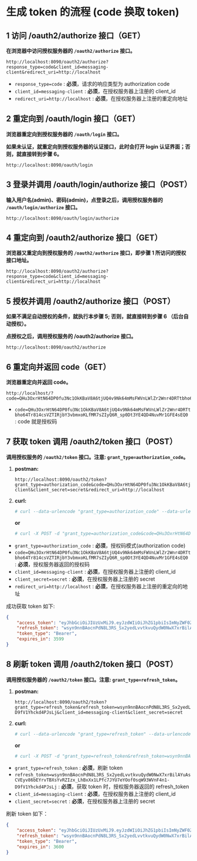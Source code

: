 # 生成 token 的流程 (code 换取 token)

## 1 访问 /oauth2/authorize 接口（GET）

**在浏览器中访问授权服务器的 ```/oauth2/authorize``` 接口。**

```
http://localhost:8090/oauth2/authorize?response_type=code&client_id=messaging-client&redirect_uri=http://localhost
```

- ```response_type=code``` : **必须**，请求的响应类型为 authorization code
- ```client_id=messaging-client``` : **必须**，在授权服务器上注册的 client_id
- ```redirect_uri=http://localhost``` : **必须**，在授权服务器上注册的重定向地址

## 2 重定向到 /oauth/login 接口（GET）

**浏览器重定向到授权服务器的 ```/oauth/login``` 接口。**

**如果未认证，就重定向到授权服务器的认证接口，此时会打开 login 认证界面；否则，就直接转到步骤 6。**

```
http://localhost:8090/oauth/login
```

## 3 登录并调用 /oauth/login/authorize 接口（POST）

**输入用户名(admin)、密码(admin)，点登录之后，调用授权服务器的 ```/oauth/login/authorize``` 接口。**

```
http://localhost:8090/oauth/login/authorize
```

## 4 重定向到 /oauth2/authorize 接口（GET）

**浏览器又重定向到授权服务的 ```/oauth2/authorize``` 接口，即步骤 1 所访问的授权接口地址。**

```
http://localhost:8090/oauth2/authorize?response_type=code&client_id=messaging-client&redirect_uri=http://localhost
```

## 5 授权并调用 /oauth2/authorize 接口（POST）

**如果不满足自动授权的条件，就执行本步骤 5; 否则，就直接转到步骤  6 （后台自动授权）。**

**点授权之后，调用授权服务的 /oauth2/authorize 接口。**

```
http://localhost:8090/oauth2/authorize
```

## 6 重定向并返回 code（GET）

**浏览器重定向并返回 code。**

```
http://localhost/?code=QHu3OxrHtN64DP0fu3Nc1OkKBaV8A6tjUQ4v9Nk64mMsFWVnLWlZr2Wnr4DRTtbho64Tr814csVZTIRjbY3vbmxoKLfMR7sZIyQ6R_sp0Dt3YE4QD4NuvMr1GFE4sEQ0
```

- ```code=QHu3OxrHtN64DP0fu3Nc1OkKBaV8A6tjUQ4v9Nk64mMsFWVnLWlZr2Wnr4DRTtbho64Tr814csVZTIRjbY3vbmxoKLfMR7sZIyQ6R_sp0Dt3YE4QD4NuvMr1GFE4sEQ0``` : code 就是授权码

## 7 获取 token 调用 /oauth2/token 接口（POST）

**调用授权服务的 ```/oauth2/token``` 接口。注意: ```grant_type=authorization_code```。**

1. **postman:**
   ```
   http://localhost:8090/oauth2/token?grant_type=authorization_code&code=QHu3OxrHtN64DP0fu3Nc1OkKBaV8A6tjUQ4v9Nk64mMsFWVnLWlZr2Wnr4DRTtbho64Tr814csVZTIRjbY3vbmxoKLfMR7sZIyQ6R_sp0Dt3YE4QD4NuvMr1GFE4sEQ0&client_id=messaging-client&client_secret=secret&redirect_uri=http://localhost
   ```

2. **curl:**
   ```bash
   # curl --data-urlencode "grant_type=authorization_code" --data-urlencode "code=QHu3OxrHtN64DP0fu3Nc1OkKBaV8A6tjUQ4v9Nk64mMsFWVnLWlZr2Wnr4DRTtbho64Tr814csVZTIRjbY3vbmxoKLfMR7sZIyQ6R_sp0Dt3YE4QD4NuvMr1GFE4sEQ0" --data-urlencode "client_id=messaging-client" --data-urlencode "client_secret=secret" --data-urlencode "redirect_uri=http://localhost" -X POST http://localhost:8090/oauth2/token
   ```

   **or**

   ```bash
   # curl -X POST -d "grant_type=authorization_code&code=QHu3OxrHtN64DP0fu3Nc1OkKBaV8A6tjUQ4v9Nk64mMsFWVnLWlZr2Wnr4DRTtbho64Tr814csVZTIRjbY3vbmxoKLfMR7sZIyQ6R_sp0Dt3YE4QD4NuvMr1GFE4sEQ0&client_id=messging-client&client_secret=secret&redirect_uri=http://localhost" http://localhost:8090/oauth2/token
   ```

- ```grant_type=authorization_code``` : **必须**，授权码模式(authorization code)
- ```code=QHu3OxrHtN64DP0fu3Nc1OkKBaV8A6tjUQ4v9Nk64mMsFWVnLWlZr2Wnr4DRTtbho64Tr814csVZTIRjbY3vbmxoKLfMR7sZIyQ6R_sp0Dt3YE4QD4NuvMr1GFE4sEQ0``` : **必须**，授权服务器返回的授权码
- ```client_id=messaging-client``` : **必须**，在授权服务器上注册的 client_id
- ```client_secret=secret``` : **必须**，在授权服务器上注册的 secret
- ```redirect_uri=http://localhost``` : **必须**，在授权服务器上注册的重定向的地址
   
成功获取 token 如下: 

```json
{
    "access_token": "eyJhbGciOiJIUzUxMiJ9.eyJzdWIiOiJhZG1pbiIsImNyZWF0ZWQiOjE2NjU0NzMyODIsImlzcyI6Imh0dHA6XC9cL2xvY2FsaG9zdDo4ODg4IiwidXR5cGUiOiIyIiwidGlkIjoiYjhlODNhNTE5YTQxNDE4NTgzYmQ4NDdlOGIxMDhmMjIiLCJhdWQiOiJtZXNzYWdpbmctY2xpZW50IiwidWlkIjoiMiIsIm5iZiI6MTY2NTQ3MzI4MiwiaWQiOiIzYzQyNjU2YTNiNTU0MjUyYWE2ZTc3NTllNzkzNmY1NCIsIm9hdXRoVHlwZSI6IjEiLCJleHAiOjE2NjU0NzY4ODIsImlhdCI6MTY2NTQ3MzI4Mn0.WQjRlSg2H0X2VkQpl9KWMYK5-7wx5wqJLNCYfwjgJU9YdXEiW-xTpraEeMACH8YnAzdyF4I-AgFIj58B8MBXCw",
    "refresh_token": "wsyn9nnBAocnPdN8L3RS_Sx2yedLvvtkvuQydW0NwX7xrBilAYuAsCVEyv86bEYrvTBXsYvRZIzx_LhBxXx1LPfc7JYU7eYOof0sqW93WVnF4n1-D9fV1Yhckd4PJsLj",
    "token_type": "Bearer",
    "expires_in": 3599
}
```

## 8 刷新 token 调用 /oauth2/token 接口（POST）

**调用授权服务器的 ```/oauth2/token``` 接口。注意: ```grant_type=refresh_token```。**

1. **postman:**
   ```
   http://localhost:8090/oauth2/token?grant_type=refresh_token&refresh_token=wsyn9nnBAocnPdN8L3RS_Sx2yedLvvtkvuQydW0NwX7xrBilAYuAsCVEyv86bEYrvTBXsYvRZIzx_LhBxXx1LPfc7JYU7eYOof0sqW93WVnF4n1-D9fV1Yhckd4PJsLj&client_id=messaging-client&client_secret=secret
   ```

2. **curl:**
   ```bash
   # curl --data-urlencode "grant_type=refresh_token" --data-urlencode "refresh_token=wsyn9nnBAocnPdN8L3RS_Sx2yedLvvtkvuQydW0NwX7xrBilAYuAsCVEyv86bEYrvTBXsYvRZIzx_LhBxXx1LPfc7JYU7eYOof0sqW93WVnF4n1-D9fV1Yhckd4PJsLj" --data-urlencode "client_id=messaging-client" --data-urlencode "client_secret=secret" -X POST http://localhost:8090/oauth2/token
   ```

   **or**

   ```bash
   # curl -X POST -d "grant_type=refresh_token&refresh_token=wsyn9nnBAocnPdN8L3RS_Sx2yedLvvtkvuQydW0NwX7xrBilAYuAsCVEyv86bEYrvTBXsYvRZIzx_LhBxXx1LPfc7JYU7eYOof0sqW93WVnF4n1-D9fV1Yhckd4PJsLj&client_id=messaging-client&client_secret=secret" http://localhost:8090/oauth2/token
   ```

- ```grant_type=refresh_token``` : **必须**，刷新 token
- ```refresh_token=wsyn9nnBAocnPdN8L3RS_Sx2yedLvvtkvuQydW0NwX7xrBilAYuAsCVEyv86bEYrvTBXsYvRZIzx_LhBxXx1LPfc7JYU7eYOof0sqW93WVnF4n1-D9fV1Yhckd4PJsLj``` : **必须**，获取 token 时，授权服务器返回的 refresh_token
- ```client_id=messaging-client``` : **必须**，在授权服务器上注册的 client_id
- ```client_secret=secret``` : **必须**，在授权服务器上注册的 secret

刷新 token 如下：

```json
{
    "access_token": "eyJhbGciOiJIUzUxMiJ9.eyJzdWIiOiJhZG1pbiIsImNyZWF0ZWQiOjE2NjU0NzM0NTQsImlzcyI6Imh0dHA6XC9cL2xvY2FsaG9zdDo4ODg4IiwidXR5cGUiOiIyIiwidGlkIjoiYjhlODNhNTE5YTQxNDE4NTgzYmQ4NDdlOGIxMDhmMjIiLCJhdWQiOiJtZXNzYWdpbmctY2xpZW50IiwidWlkIjoiMiIsIm5iZiI6MTY2NTQ3MzQ1NCwiaWQiOiIwYTdiM2M2ZmMyODI0NDYwOTIzNmE4ZDE4MDZjMDA1YyIsIm9hdXRoVHlwZSI6IjEiLCJleHAiOjE2NjU0NzcwNTQsImlhdCI6MTY2NTQ3MzQ1NH0.j3Jfm9GyZXRkp5Sm-14iYaFTK7EGxpFci-4WvtioOJsQEAHUHAeT4Gxj1PY7UMIo7Xi7EOTIEt_xvbf-qgyK6A",
    "refresh_token": "wsyn9nnBAocnPdN8L3RS_Sx2yedLvvtkvuQydW0NwX7xrBilAYuAsCVEyv86bEYrvTBXsYvRZIzx_LhBxXx1LPfc7JYU7eYOof0sqW93WVnF4n1-D9fV1Yhckd4PJsLj",
    "token_type": "Bearer",
    "expires_in": 3600
}
```
